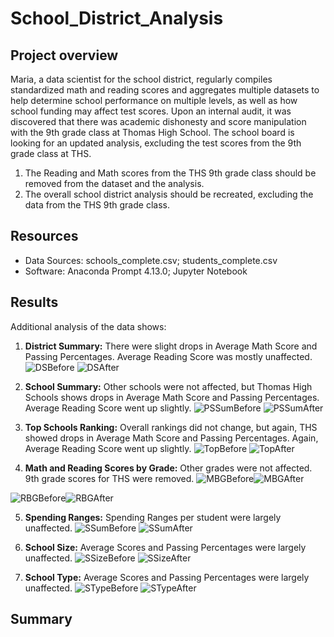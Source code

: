 # School_District_Analysis

## Project overview
Maria, a data scientist for the school district, regularly compiles standardized math and reading scores and aggregates multiple datasets to help determine school performance on multiple levels, as well as how school funding may affect test scores.  Upon an internal audit, it was discovered that there was academic dishonesty and score manipulation with the 9th grade class at Thomas High School.  The school board is looking for an updated analysis, excluding the test scores from the 9th grade class at THS.

1. The Reading and Math scores from the THS 9th grade class should be removed from the dataset and the analysis.
2. The overall school district analysis should be recreated, excluding the data from the THS 9th grade class.

## Resources
- Data Sources: schools_complete.csv; students_complete.csv
- Software: Anaconda Prompt 4.13.0; Jupyter Notebook


## Results
Additional analysis of the data shows:

1. **District Summary:** There were slight drops in Average Math Score and Passing Percentages.  Average Reading Score was mostly unaffected.
![DSBefore](https://user-images.githubusercontent.com/106561880/177211282-1d842709-5fb9-4b00-86ff-a899a0cb318d.png)
![DSAfter](https://user-images.githubusercontent.com/106561880/177211293-f1895264-8b5e-43ad-82ff-ff444536cc05.png)

2. **School Summary:** Other schools were not affected, but Thomas High Schools shows drops in Average Math Score and Passing Percentages.  Average Reading Score went up slightly.
![PSSumBefore](https://user-images.githubusercontent.com/106561880/177211517-a5e3c012-8745-4afc-99a5-5c7b8effc51e.png)
![PSSumAfter](https://user-images.githubusercontent.com/106561880/177211529-4e44cfcb-67ba-43d5-af0c-e340fe81dc5e.png)

3. **Top Schools Ranking:** Overall rankings did not change, but again, THS showed drops in Average Math Score and Passing Percentages.  Again, Average Reading Score went up slightly.
![TopBefore](https://user-images.githubusercontent.com/106561880/177211359-cbe83ca0-6fb7-4c7a-8c41-61430694d062.png)
![TopAfter](https://user-images.githubusercontent.com/106561880/177211366-6ca62d10-c89a-457d-ac04-2a100667b2b2.png)

4. **Math and Reading Scores by Grade:** Other grades were not affected.  9th grade scores for THS were removed.
![MBGBefore](https://user-images.githubusercontent.com/106561880/177211401-d19e5f68-e2e0-449f-b2be-3ca43cb42c94.png)![MBGAfter](https://user-images.githubusercontent.com/106561880/177211407-48ebafb8-73a2-4606-8bb5-3720afe1f17a.png)

![RBGBefore](https://user-images.githubusercontent.com/106561880/177211422-2c209b83-b1c6-4749-a94a-c76ce31f6675.png)![RBGAfter](https://user-images.githubusercontent.com/106561880/177211433-91fc579d-81fb-49d6-9afb-86ef93574b61.png)

5. **Spending Ranges:** Spending Ranges per student were largely unaffected.
![SSumBefore](https://user-images.githubusercontent.com/106561880/177211335-5a1e7441-8620-4553-aa73-c2b1184a6585.png)
![SSumAfter](https://user-images.githubusercontent.com/106561880/177211341-4c71692e-ace9-46f6-85b5-99be3fde01f6.png)

6. **School Size:** Average Scores and Passing Percentages were largely unaffected.
![SSizeBefore](https://user-images.githubusercontent.com/106561880/177211548-aaf63f83-a723-4cac-93a2-b40084870fba.png)
![SSizeAfter](https://user-images.githubusercontent.com/106561880/177211555-ffd7638f-210b-43b0-aaa3-3eba5df16b5f.png)

7. **School Type:** Average Scores and Passing Percentages were largely unaffected.
![STypeBefore](https://user-images.githubusercontent.com/106561880/177211566-e08cc631-10af-456d-8db9-b9d46177275b.png)
![STypeAfter](https://user-images.githubusercontent.com/106561880/177211575-6fee7bed-96c4-41fb-8bbf-dea8381a9d48.png)

## Summary
